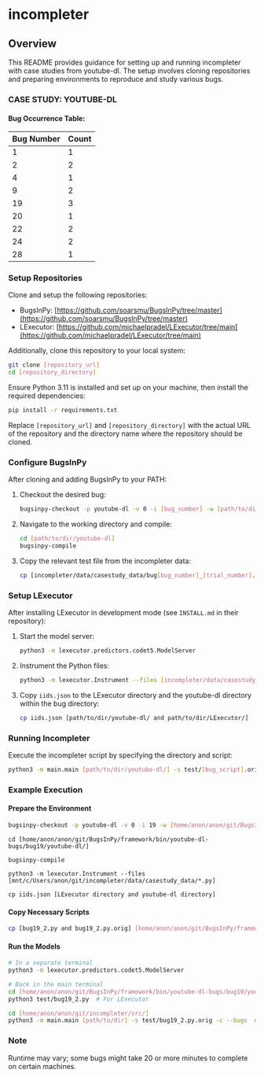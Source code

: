 [TNAME]:incompleter

# incompleter

## Overview

This README provides guidance for setting up and running incompleter with case studies from youtube-dl. The setup involves cloning repositories and preparing environments to reproduce and study various bugs.

### CASE STUDY: YOUTUBE-DL

#### Bug Occurrence Table:
| Bug Number | Count |
|------------|-------|
| 1          | 1     |
| 2          | 2     |
| 4          | 1     |
| 9          | 2     |
| 19         | 3     |
| 20         | 1     |
| 22         | 2     |
| 24         | 2     |
| 28         | 1     |

### Setup Repositories

Clone and setup the following repositories:
- BugsInPy: [https://github.com/soarsmu/BugsInPy/tree/master](https://github.com/soarsmu/BugsInPy/tree/master)
- LExecutor: [https://github.com/michaelpradel/LExecutor/tree/main](https://github.com/michaelpradel/LExecutor/tree/main)

Additionally, clone this repository to your local system:
```bash
git clone [repository_url]
cd [repository_directory]
```

Ensure Python 3.11 is installed and set up on your machine, then install the required dependencies:
```bash
pip install -r requirements.txt
```

Replace `[repository_url]` and `[repository_directory]` with the actual URL of the repository and the directory name where the repository should be cloned.

### Configure BugsInPy

After cloning and adding BugsInPy to your PATH:
1. Checkout the desired bug:
   ```bash
   bugsinpy-checkout -p youtube-dl -v 0 -i [bug_number] -w [path/to/dir]
   ```
2. Navigate to the working directory and compile:
   ```bash
   cd [path/to/dir/youtube-dl]
   bugsinpy-compile
   ```
3. Copy the relevant test file from the incompleter data:
   ```bash
   cp [incompleter/data/casestudy_data/bug[bug_number]_[trial_number].py] [path/to/dir/youtube-dl/test/]
   ```

### Setup LExecutor

After installing LExecutor in development mode (see `INSTALL.md` in their repository):
1. Start the model server:
   ```bash
   python3 -m lexecutor.predictors.codet5.ModelServer
   ```
2. Instrument the Python files:
   ```bash
   python3 -m lexecutor.Instrument --files [incompleter/data/casestudy_data/*.py]
   ```
3. Copy `iids.json` to the LExecutor directory and the youtube-dl directory within the bug directory:
   ```bash
   cp iids.json [path/to/dir/youtube-dl/ and path/to/dir/LExecutor/]
   ```

### Running Incompleter

Execute the incompleter script by specifying the directory and script:
```bash
python3 -m main.main [path/to/dir/youtube-dl/] -s test/[bug_script].orig -c --bugs
```

### Example Execution

#### Prepare the Environment
```bash
bugsinpy-checkout -p youtube-dl -v 0 -i 19 -w [home/anon/anon/git/BugsInPy/framework/bin/youtube-dl-bugs/bug19]
```

```
cd [home/anon/anon/git/BugsInPy/framework/bin/youtube-dl-bugs/bug19/youtube-dl/]
```

```
bugsinpy-compile
```

```
python3 -m lexecutor.Instrument --files [mnt/c/Users/anon/git/incompleter/data/casestudy_data/*.py]
```
```
cp iids.json [LExecutor directory and youtube-dl directory]
```

#### Copy Necessary Scripts
```bash
cp [bug19_2.py and bug19_2.py.orig] [home/anon/anon/git/BugsInPy/framework/bin/youtube-dl-bugs/bug19/youtube-dl/test/]
```

#### Run the Models
```bash
# In a separate terminal
python3 -m lexecutor.predictors.codet5.ModelServer

# Back in the main terminal
cd [home/anon/anon/git/BugsInPy/framework/bin/youtube-dl-bugs/bug19/youtube-dl/]
python3 test/bug19_2.py  # For LExecutor

cd [home/anon/anon/git/incompleter/src/]
python3 -m main.main [path/to/dir] -s test/bug19_2.py.orig -c --bugs  # For Incompleter
```

### Note
Runtime may vary; some bugs might take 20 or more minutes to complete on certain machines.
```
